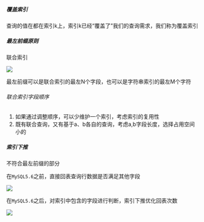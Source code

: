 ##### 覆盖索引

查询的值在都在索引k上，索引k已经“覆盖了”我们的查询需求，我们称为覆盖索引

##### 最左前缀原则

联合索引

![](https://static001.geekbang.org/resource/image/89/70/89f74c631110cfbc83298ef27dcd6370.jpg)

最左前缀可以是联合索引的最左N个字段，也可以是字符串索引的最左M个字符

###### 联合索引字段顺序

1. 如果通过调整顺序，可以少维护一个索引，考虑索引的复用性
2. 既有联合查询，又有基于a、b各自的查询，考虑a,b字段长度，选择占用空间小的

##### 索引下推

不符合最左前缀的部分

在`MySQL5.6`之前，直接回表查询行数据是否满足其他字段

![](https://static001.geekbang.org/resource/image/b3/ac/b32aa8b1f75611e0759e52f5915539ac.jpg)

在`MySQL5.6`之后，对索引中包含的字段进行判断，索引下推优化回表次数

![](https://static001.geekbang.org/resource/image/76/1b/76e385f3df5a694cc4238c7b65acfe1b.jpg)